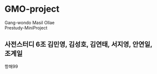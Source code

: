 # GMO-project
Gang-wondo Masil Ollae   
Prestudy-MiniProject
## 사전스터디 6조 김민영, 김성호, 김연태, 서지영, 안연일, 조계일
항해99

